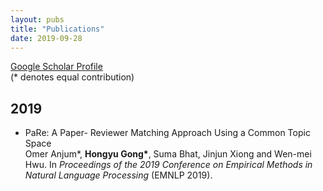```yaml
---
layout: pubs
title: "Publications"
date: 2019-09-28
---
```


[Google Scholar Profile](https://scholar.google.com/citations?user=Jam1IpgAAAAJ&hl=en)<br>
(\* denotes equal contribution)

## 2019
* PaRe: A Paper- Reviewer Matching Approach Using a Common Topic Space <br>
Omer Anjum\*, <b> Hongyu Gong\*</b>, Suma Bhat, Jinjun Xiong and Wen-mei Hwu.
In <i>Proceedings of the 2019 Conference on Empirical Methods in Natural Language Processing</i> (EMNLP 2019).



